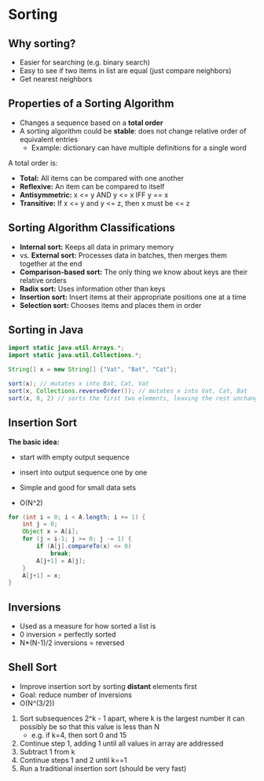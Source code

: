 # Sorting

## Why sorting?
 - Easier for searching (e.g. binary search)
 - Easy to see if two items in list are equal (just compare neighbors)
 - Get nearest neighbors

## Properties of a Sorting Algorithm
 - Changes a sequence based on a **total order**
 - A sorting algorithm could be **stable**: does not change relative order of equivalent entries
    - Example: dictionary can have multiple definitions for a single word
 
 A total order is:
  - **Total:** All items can be compared with one another
  - **Reflexive:** An item can be compared to itself
  - **Antisymmetric:** x <= y AND y <= x IFF y == x
  - **Transitive:** If x <= y and y <= z, then x must be <= z

## Sorting Algorithm Classifications
 - **Internal sort:** Keeps all data in primary memory
 - vs. **External sort:** Processes data in batches, then merges them together at the end
 - **Comparison-based sort:** The only thing we know about keys are their relative orders
 - **Radix sort:** Uses information other than keys
 - **Insertion sort:** Insert items at their appropriate positions one at a time
 - **Selection sort:** Chooses items and places them in order

## Sorting in Java
```java
import static java.util.Arrays.*;
import static java.util.Collections.*;

String[] x = new String[] {"Vat", "Bat", "Cat"};

sort(x); // mutates x into Bat, Cat, Vat
sort(x, Collections.reverseOrder()); // mutates x into Vat, Cat, Bat
sort(x, 0, 2) // sorts the first two elements, leaving the rest unchanged (Cat, Vat, Bat)
```

## Insertion Sort

**The basic idea:**
 - start with empty output sequence
 - insert into output sequence one by one

 - Simple and good for small data sets
 - O(N^2)

```java
for (int i = 0; i < A.length; i += 1) {
    int j = 0;
    Object x = A[i];
    for (j = i-1; j >= 0; j -= 1) {
        if (A[j].compareTo(x) <= 0)
            break;
        A[j+1] = A[j];
    }
    A[j+1] = x;
}
```

## Inversions
 - Used as a measure for how sorted a list is
 - 0 inversion = perfectly sorted
 - N*(N-1)/2 inversions = reversed

## Shell Sort
 - Improve insertion sort by sorting **distant** elements first
 - Goal: reduce number of inversions
 - O(N^(3/2))
 1. Sort subsequences 2^k - 1 apart, where k is the largest number it can possibly be so that this value is less than N
    - e.g. if k=4, then sort 0 and 15
 2. Continue step 1, adding 1 until all values in array are addressed
 3. Subtract 1 from k
 4. Continue steps 1 and 2 until k==1
 3. Run a traditional insertion sort (should be very fast)
